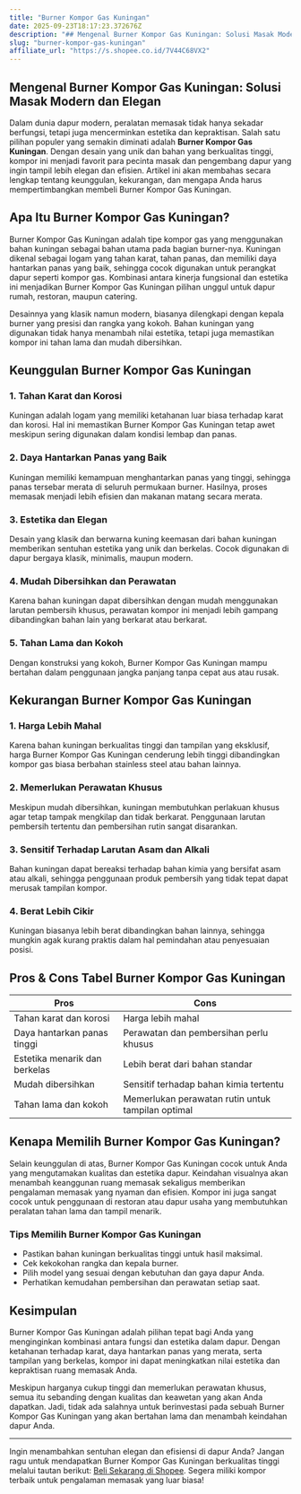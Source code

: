 ```yaml
---
title: "Burner Kompor Gas Kuningan"
date: 2025-09-23T18:17:23.372676Z
description: "## Mengenal Burner Kompor Gas Kuningan: Solusi Masak Modern dan Elegan..."
slug: "burner-kompor-gas-kuningan"
affiliate_url: "https://s.shopee.co.id/7V44C68VX2"
---
```

## Mengenal Burner Kompor Gas Kuningan: Solusi Masak Modern dan Elegan

Dalam dunia dapur modern, peralatan memasak tidak hanya sekadar berfungsi, tetapi juga mencerminkan estetika dan kepraktisan. Salah satu pilihan populer yang semakin diminati adalah **Burner Kompor Gas Kuningan**. Dengan desain yang unik dan bahan yang berkualitas tinggi, kompor ini menjadi favorit para pecinta masak dan pengembang dapur yang ingin tampil lebih elegan dan efisien. Artikel ini akan membahas secara lengkap tentang keunggulan, kekurangan, dan mengapa Anda harus mempertimbangkan membeli Burner Kompor Gas Kuningan.

## Apa Itu Burner Kompor Gas Kuningan?

Burner Kompor Gas Kuningan adalah tipe kompor gas yang menggunakan bahan kuningan sebagai bahan utama pada bagian burner-nya. Kuningan dikenal sebagai logam yang tahan karat, tahan panas, dan memiliki daya hantarkan panas yang baik, sehingga cocok digunakan untuk perangkat dapur seperti kompor gas. Kombinasi antara kinerja fungsional dan estetika ini menjadikan Burner Kompor Gas Kuningan pilihan unggul untuk dapur rumah, restoran, maupun catering.

Desainnya yang klasik namun modern, biasanya dilengkapi dengan kepala burner yang presisi dan rangka yang kokoh. Bahan kuningan yang digunakan tidak hanya menambah nilai estetika, tetapi juga memastikan kompor ini tahan lama dan mudah dibersihkan.

## Keunggulan Burner Kompor Gas Kuningan

### 1. Tahan Karat dan Korosi

Kuningan adalah logam yang memiliki ketahanan luar biasa terhadap karat dan korosi. Hal ini memastikan Burner Kompor Gas Kuningan tetap awet meskipun sering digunakan dalam kondisi lembap dan panas.

### 2. Daya Hantarkan Panas yang Baik

Kuningan memiliki kemampuan menghantarkan panas yang tinggi, sehingga panas tersebar merata di seluruh permukaan burner. Hasilnya, proses memasak menjadi lebih efisien dan makanan matang secara merata.

### 3. Estetika dan Elegan

Desain yang klasik dan berwarna kuning keemasan dari bahan kuningan memberikan sentuhan estetika yang unik dan berkelas. Cocok digunakan di dapur bergaya klasik, minimalis, maupun modern.

### 4. Mudah Dibersihkan dan Perawatan

Karena bahan kuningan dapat dibersihkan dengan mudah menggunakan larutan pembersih khusus, perawatan kompor ini menjadi lebih gampang dibandingkan bahan lain yang berkarat atau berkarat.

### 5. Tahan Lama dan Kokoh

Dengan konstruksi yang kokoh, Burner Kompor Gas Kuningan mampu bertahan dalam penggunaan jangka panjang tanpa cepat aus atau rusak.

## Kekurangan Burner Kompor Gas Kuningan

### 1. Harga Lebih Mahal

Karena bahan kuningan berkualitas tinggi dan tampilan yang eksklusif, harga Burner Kompor Gas Kuningan cenderung lebih tinggi dibandingkan kompor gas biasa berbahan stainless steel atau bahan lainnya.

### 2. Memerlukan Perawatan Khusus

Meskipun mudah dibersihkan, kuningan membutuhkan perlakuan khusus agar tetap tampak mengkilap dan tidak berkarat. Penggunaan larutan pembersih tertentu dan pembersihan rutin sangat disarankan.

### 3. Sensitif Terhadap Larutan Asam dan Alkali

Bahan kuningan dapat bereaksi terhadap bahan kimia yang bersifat asam atau alkali, sehingga penggunaan produk pembersih yang tidak tepat dapat merusak tampilan kompor.

### 4. Berat Lebih Cikir

Kuningan biasanya lebih berat dibandingkan bahan lainnya, sehingga mungkin agak kurang praktis dalam hal pemindahan atau penyesuaian posisi.

## Pros & Cons Tabel Burner Kompor Gas Kuningan

| **Pros**                                      | **Cons**                                           |
|----------------------------------------------|----------------------------------------------------|
| Tahan karat dan korosi                      | Harga lebih mahal                                |
| Daya hantarkan panas tinggi                  | Perawatan dan pembersihan perlu khusus          |
| Estetika menarik dan berkelas                | Lebih berat dari bahan standar                   |
| Mudah dibersihkan                          | Sensitif terhadap bahan kimia tertentu          |
| Tahan lama dan kokoh                        | Memerlukan perawatan rutin untuk tampilan optimal |

## Kenapa Memilih Burner Kompor Gas Kuningan?

Selain keunggulan di atas, Burner Kompor Gas Kuningan cocok untuk Anda yang mengutamakan kualitas dan estetika dapur. Keindahan visualnya akan menambah keanggunan ruang memasak sekaligus memberikan pengalaman memasak yang nyaman dan efisien. Kompor ini juga sangat cocok untuk penggunaan di restoran atau dapur usaha yang membutuhkan peralatan tahan lama dan tampil menarik.

### Tips Memilih Burner Kompor Gas Kuningan

- Pastikan bahan kuningan berkualitas tinggi untuk hasil maksimal.
- Cek kekokohan rangka dan kepala burner.
- Pilih model yang sesuai dengan kebutuhan dan gaya dapur Anda.
- Perhatikan kemudahan pembersihan dan perawatan setiap saat.

## Kesimpulan

Burner Kompor Gas Kuningan adalah pilihan tepat bagi Anda yang menginginkan kombinasi antara fungsi dan estetika dalam dapur. Dengan ketahanan terhadap karat, daya hantarkan panas yang merata, serta tampilan yang berkelas, kompor ini dapat meningkatkan nilai estetika dan kepraktisan ruang memasak Anda.

Meskipun harganya cukup tinggi dan memerlukan perawatan khusus, semua itu sebanding dengan kualitas dan keawetan yang akan Anda dapatkan. Jadi, tidak ada salahnya untuk berinvestasi pada sebuah Burner Kompor Gas Kuningan yang akan bertahan lama dan menambah keindahan dapur Anda.

---

Ingin menambahkan sentuhan elegan dan efisiensi di dapur Anda? Jangan ragu untuk mendapatkan Burner Kompor Gas Kuningan berkualitas tinggi melalui tautan berikut: [Beli Sekarang di Shopee](https://s.shopee.co.id/7V44C68VX2). Segera miliki kompor terbaik untuk pengalaman memasak yang luar biasa!